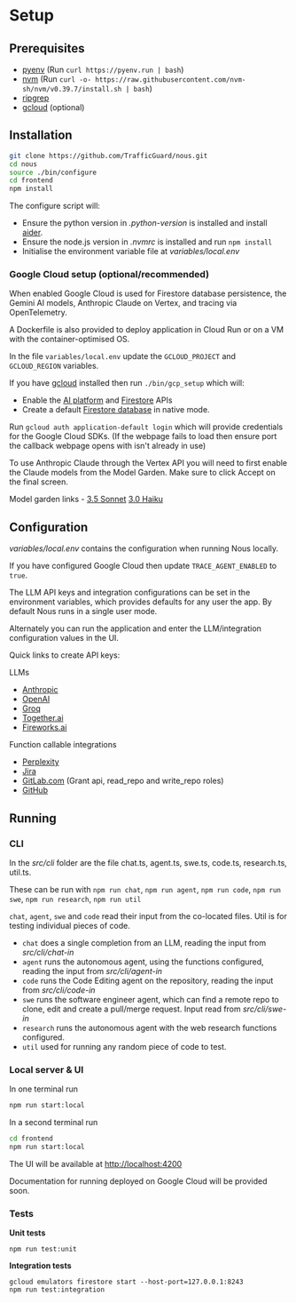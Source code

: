 # Setup

## Prerequisites

- [pyenv](https://github.com/pyenv/pyenv) (Run `curl https://pyenv.run | bash`)
- [nvm](https://github.com/nvm-sh/nvm) (Run `curl -o- https://raw.githubusercontent.com/nvm-sh/nvm/v0.39.7/install.sh | bash`)
- [ripgrep](https://github.com/BurntSushi/ripgrep?tab=readme-ov-file#installation)
- [gcloud](https://cloud.google.com/sdk/docs/install) (optional)

## Installation
```bash
git clone https://github.com/TrafficGuard/nous.git
cd nous
source ./bin/configure
cd frontend
npm install
```
The configure script will:

- Ensure the python version in *.python-version* is installed and install [aider](https://aider.chat/).
- Ensure the node.js version in *.nvmrc* is installed and run `npm install`
- Initialise the environment variable file at *variables/local.env*

### Google Cloud setup (optional/recommended)

When enabled Google Cloud is used for Firestore database persistence, the Gemini AI models, Anthropic Claude on Vertex, and tracing via OpenTelemetry.

A Dockerfile is also provided to deploy application in Cloud Run or on a VM with the container-optimised OS.

In the file `variables/local.env` update the `GCLOUD_PROJECT` and `GCLOUD_REGION` variables.

If you have [gcloud](https://cloud.google.com/sdk/docs/install) installed then run `./bin/gcp_setup` which will:

- Enable the [AI platform](https://console.cloud.google.com/apis/library/aiplatform.googleapis.com) and [Firestore](https://console.cloud.google.com/apis/library/firestore.googleapis.com) APIs
- Create a default [Firestore database](https://console.cloud.google.com/firestore/databases) in native mode.

Run `gcloud auth application-default login` which will provide credentials for the Google Cloud SDKs. (If the webpage fails to load then ensure port the callback webpage opens with isn't already in use)

To use Anthropic Claude through the Vertex API you will need to first enable the Claude models from the Model Garden. Make sure to click Accept on the final screen.

Model garden links - [3.5 Sonnet](https://console.cloud.google.com/vertex-ai/publishers/anthropic/model-garden/claude-3-5-sonnet?supportedpurview=project)
[3.0 Haiku](https://console.cloud.google.com/vertex-ai/publishers/anthropic/model-garden/claude-3-haiku?supportedpurview=project)

## Configuration

*variables/local.env* contains the configuration when running Nous locally.

If you have configured Google Cloud then update `TRACE_AGENT_ENABLED` to `true`.

The LLM API keys and integration configurations can be set in the environment variables, which provides defaults for any user the app. By default Nous runs in a single user mode.

Alternately you can run the application and enter the LLM/integration configuration values in the UI.

Quick links to create API keys:

LLMs
- [Anthropic](https://console.anthropic.com/settings/keys)
- [OpenAI](https://platform.openai.com/api-keys)
- [Groq](https://console.groq.com/keys)
- [Together.ai](https://api.together.ai/settings/api-keys)
- [Fireworks.ai](https://fireworks.ai/api-keys)

Function callable integrations
- [Perplexity](https://www.perplexity.ai/settings/api)
- [Jira](https://id.atlassian.com/manage-profile/security/api-tokens)
- [GitLab.com](https://www.gitab.com/-/user_settings/personal_access_tokens) (Grant api, read_repo and write_repo roles)
- [GitHub](https://github.com/settings/tokens?type=beta)

## Running

### CLI

In the *src/cli* folder are the file chat.ts, agent.ts, swe.ts, code.ts, research.ts, util.ts.

These can be run with `npm run chat`, `npm run agent`, `npm run code`, `npm run swe`, `npm run research`, `npm run util`

`chat`, `agent`, `swe` and `code` read their input from the co-located files. Util is for testing individual pieces of code.

- `chat` does a single completion from an LLM, reading the input from *src/cli/chat-in*
- `agent` runs the autonomous agent, using the functions configured, reading the input from *src/cli/agent-in*
- `code` runs the Code Editing agent on the repository, reading the input from *src/cli/code-in*
- `swe` runs the software engineer agent, which can find a remote repo to clone, edit and create a pull/merge request. Input read from *src/cli/swe-in*
- `research` runs the autonomous agent with the web research functions configured.
- `util` used for running any random piece of code to test.

### Local server & UI

In one terminal run
```bash
npm run start:local
```
In a second terminal run
```bash
cd frontend
npm run start:local
```
The UI will be available at [http://localhost:4200](http://localhost:4200)

Documentation for running deployed on Google Cloud will be provided soon.

### Tests

**Unit tests**

`npm run test:unit`

**Integration tests**
```
gcloud emulators firestore start --host-port=127.0.0.1:8243
npm run test:integration
```
